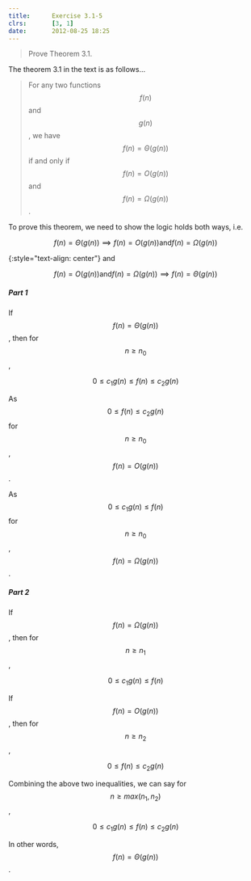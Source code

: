 ```yaml
---
title:      Exercise 3.1-5
clrs:       [3, 1]
date:       2012-08-25 18:25
---
```


> Prove Theorem 3.1.

The theorem 3.1 in the text is as follows...

> For any two functions $$f(n)$$ and $$g(n)$$, we have $$f(n) = \Theta(g(n))$$ if and only if $$f(n) = O(g(n))$$ and $$f(n) = \Omega(g(n))$$.

To prove this theorem, we need to show the logic holds both ways, i.e.

$$f(n) = \Theta(g(n)) \implies f(n) = O(g(n)) \text {and} f(n) = \Omega(g(n)) \tag{1}$$

{:style="text-align: center"}
and

$$f(n) = O(g(n)) \text {and} f(n) = \Omega(g(n)) \implies f(n) = \Theta(g(n)) \tag{2}$$

##### Part 1

If $$f(n) = \Theta(g(n))$$, then for $$n \ge n_0$$,

$$0 \le c_1 g(n) \le f(n) \le c_2 g(n)$$

As $$0 \le f(n) \le c_2 g(n)$$ for $$n \ge n_0$$, $$f(n) = O(g(n))$$.

As $$0 \le c_1 g(n) \le f(n)$$ for $$n \ge n_0$$, $$f(n) = \Omega(g(n))$$.

##### Part 2

If $$f(n) = \Omega(g(n))$$, then for $$n \ge n_1$$,

$$0 \le c_1 g(n) \le f(n)$$

If $$f(n) = O(g(n))$$, then for $$n \ge n_2$$,

$$0 \le f(n) \le c_2 g(n)$$

Combining the above two inequalities, we can say for $$n \ge max(n_1, n_2)$$,

$$0 \le c_1 g(n) \le f(n) \le c_2 g(n)$$

In other words, $$f(n) = \Theta(g(n))$$.
